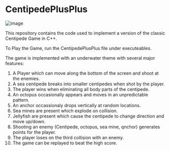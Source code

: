 # CentipedePlusPlus

![image](https://user-images.githubusercontent.com/88647315/206424482-1b268258-068b-47cb-b712-5450954a9ebb.png)

This repository contains the code used to implement a version of the classic Centipede Game in C++.

To Play the Game, run the CentipedePlusPlus file under executeables.

The game is implemented with an underwater theme with several major features:

1. A Player which can move along the bottom of the screen and shoot at the enemies.
2. A sea centipede breaks into smaller centipedes when shot by the player.
3. The player wins when eliminating all body parts of the centipede.
4. An octopus occasionally appears and moves in an unpredictable pattern.
5. An anchor occassionaly drops vertically at random locations.
6. Sea mines are present which explode on collision.
7. Jellyfish are present which cause the centipede to change direction and move up/down.
8. Shooting an enemy (Centipede, octopus, sea mine, qnchor) generates points for the player.
9. The player loses on the third collision with an enemy.
10. The game can be replayed to beat the high score.
